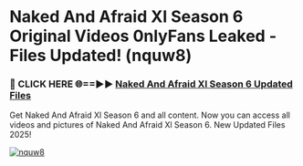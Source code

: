 # Naked And Afraid Xl Season 6 Original Videos 0nlyFans Leaked - Files Updated! (nquw8)

<h3>🔴 CLICK HERE 🌐==►► <a href="https://tinyurl.com/up5wt9bj" rel="nofollow">Naked And Afraid Xl Season 6 Updated Files</a></h3>

Get Naked And Afraid Xl Season 6 and all content. Now you can access all videos and pictures of Naked And Afraid Xl Season 6. New Updated Files 2025!

[![nquw8](https://i.imgur.com/ABiUzMV.gif)](https://tinyurl.com/up5wt9bj)
